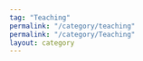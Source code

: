 ```yaml
---
tag: "Teaching"
permalink: "/category/teaching"
permalink: "/category/Teaching"
layout: category
---
```



